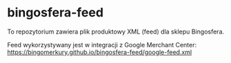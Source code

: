 # bingosfera-feed

To repozytorium zawiera plik produktowy XML (feed) dla sklepu Bingosfera.

Feed wykorzystywany jest w integracji z Google Merchant Center:
https://bingomerkury.github.io/bingosfera-feed/google-feed.xml
